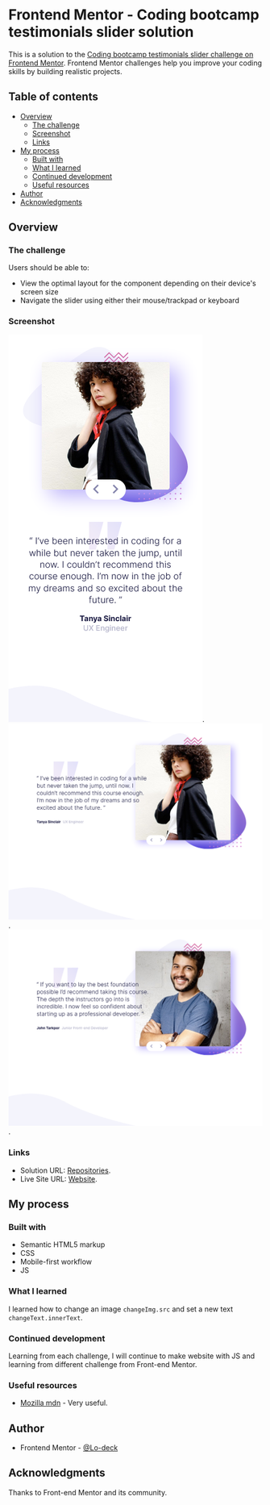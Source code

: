# Frontend Mentor - Coding bootcamp testimonials slider solution

This is a solution to the [Coding bootcamp testimonials slider challenge on Frontend Mentor](https://www.frontendmentor.io/challenges/coding-bootcamp-testimonials-slider-4FNyLA8JL). Frontend Mentor challenges help you improve your coding skills by building realistic projects. 

## Table of contents

- [Overview](#overview)
  - [The challenge](#the-challenge)
  - [Screenshot](#screenshot)
  - [Links](#links)
- [My process](#my-process)
  - [Built with](#built-with)
  - [What I learned](#what-i-learned)
  - [Continued development](#continued-development)
  - [Useful resources](#useful-resources)
- [Author](#author)
- [Acknowledgments](#acknowledgments)


## Overview

### The challenge

Users should be able to:

- View the optimal layout for the component depending on their device's screen size
- Navigate the slider using either their mouse/trackpad or keyboard


### Screenshot

![screenshot mobile](https://github.com/Lo-Deck/Coding-bootcamp-testimonials-slider/blob/main/screenshot/Coding%20Bootcamp%20Testimonials%20Slider-mobile.png).
![screenshot desktop1](https://github.com/Lo-Deck/Coding-bootcamp-testimonials-slider/blob/main/screenshot/Coding%20Bootcamp%20Testimonials%20Slider-desktop1.png).
![screenshot desktop2](https://github.com/Lo-Deck/Coding-bootcamp-testimonials-slider/blob/main/screenshot/Coding%20Bootcamp%20Testimonials%20Slider-desktop2.png).


### Links

- Solution URL: [Repositories](https://github.com/Lo-Deck/Coding-bootcamp-testimonials-slider).
- Live Site URL: [Website](https://lo-deck.github.io/Coding-bootcamp-testimonials-slider/).


## My process

### Built with

- Semantic HTML5 markup
- CSS
- Mobile-first workflow
- JS


### What I learned

I learned how to change an image `changeImg.src` and set a new text `changeText.innerText`.


### Continued development

Learning from each challenge, I will continue to make website with JS and learning from different challenge from Front-end Mentor.


### Useful resources

- [Mozilla mdn](https://developer.mozilla.org/) - Very useful.


## Author

- Frontend Mentor - [@Lo-deck](https://www.frontendmentor.io/profile/Lo-Deck)


## Acknowledgments

Thanks to Front-end Mentor and its community.